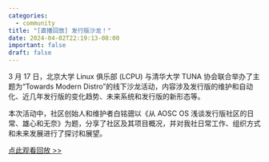 ```yaml
---
categories:
  - community
title: "[直播回放] 发行版沙龙！"
date: 2024-04-02T22:19:13-08:00
important: false
draft: false
---
```


3 月 17 日，北京大学 Linux 俱乐部 (LCPU) 与清华大学 TUNA 协会联合举办了主题为“Towards Modern Distro”的线下沙龙活动，内容涉及发行版的维护和自动化、近几年发行版的变化趋势、未来系统和发行版的新形态等。

本次活动中，社区创始人和维护者白铭骢以《从 AOSC OS 浅谈发行版社区的日常、雄心和无奈》为题，分享了社区及其项目概况，并对我社日常工作、组织方式和未来发展进行了探讨和展望。

[点此观看回放 >> ](https://www.bilibili.com/video/BV1Yx421D7d2/)
